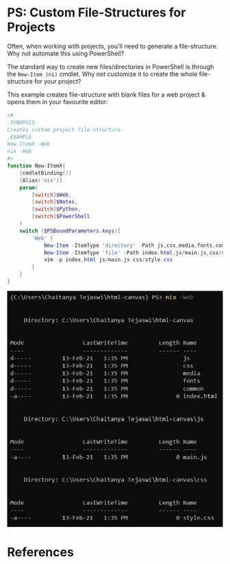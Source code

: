 # PS: Custom File-Structures for Projects

Often, when working with projects, you'll need to generate a file-structure. Why not automate this using PowerShell?

The standard way to create new files/directories in PowerShell is through the `New-Item (ni)` cmdlet. Why not customize it to create the whole file-structure for your project?

This example creates file-structure with blank files for a web project & opens them in your favourite editor:
```powershell
<#
.SYNOPSIS
Creates custom project file-structure.
.EXAMPLE
New-ItemX -Web
nix -Web
#>
function New-ItemX{
    [cmdletBinding()]
    [Alias('nix')]
    param(
        [switch]$Web,
        [switch]$Notes,
        [switch]$Python,
        [switch]$PowerShell
    )
    switch ($PSBoundParameters.keys){
        'Web' {
            New-Item -ItemType 'directory' -Path js,css,media,fonts,common
            New-Item -ItemType 'file' -Path index.html,js/main.js,css/style.css
            vim -p index.html js/main.js css/style.css
        }
    }
}
```

<center>
    <img src="media/13-02-2021-1.png" alt="OUTPUT">
</center>

# References

